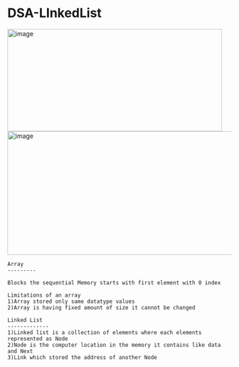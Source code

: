 # DSA-LInkedList

<img width="482" height="230" alt="image" src="https://github.com/user-attachments/assets/b2e83af4-d261-43c1-b80e-1231d1283b60" />
<img width="508" height="278" alt="image" src="https://github.com/user-attachments/assets/492754cf-03f2-4e5d-af29-e2993dfbd87a" />

```
Array
---------

Blocks the sequential Memory starts with first element with 0 index

Limitations of an array
1)Array stored only same datatype values
2)Array is having fixed amount of size it cannot be changed

Linked List
-------------
1)Linked list is a collection of elements where each elements represented as Node
2)Node is the computer location in the memory it contains like data and Next
3)Link which stored the address of another Node



```
